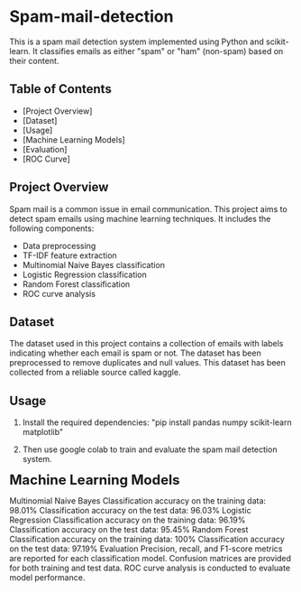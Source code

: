 # Spam-mail-detection

This is a spam mail detection system implemented using Python and scikit-learn. It classifies emails as either "spam" or "ham" (non-spam) based on their content.

## Table of Contents

- [Project Overview]
- [Dataset]
- [Usage]
- [Machine Learning Models]
- [Evaluation]
- [ROC Curve]

  
## Project Overview

Spam mail is a common issue in email communication. This project aims to detect spam emails using machine learning techniques. It includes the following components:

- Data preprocessing
- TF-IDF feature extraction
- Multinomial Naive Bayes classification
- Logistic Regression classification
- Random Forest classification
- ROC curve analysis

## Dataset

The dataset used in this project contains a collection of emails with labels indicating whether each email is spam or not. The dataset has been preprocessed to remove duplicates and null values. This dataset has been collected from a reliable source called kaggle.

## Usage

1. Install the required dependencies: "pip install pandas numpy scikit-learn matplotlib"

2. Then use google colab to train and evaluate the spam mail detection system.

<font size="5">**Machine Learning Models**</font>

Multinomial Naive Bayes
Classification accuracy on the training data: 98.01%
Classification accuracy on the test data: 96.03%
Logistic Regression
Classification accuracy on the training data: 96.19%
Classification accuracy on the test data: 95.45%
Random Forest
Classification accuracy on the training data: 100%
Classification accuracy on the test data: 97.19%
Evaluation
Precision, recall, and F1-score metrics are reported for each classification model.
Confusion matrices are provided for both training and test data.
ROC curve analysis is conducted to evaluate model performance.

